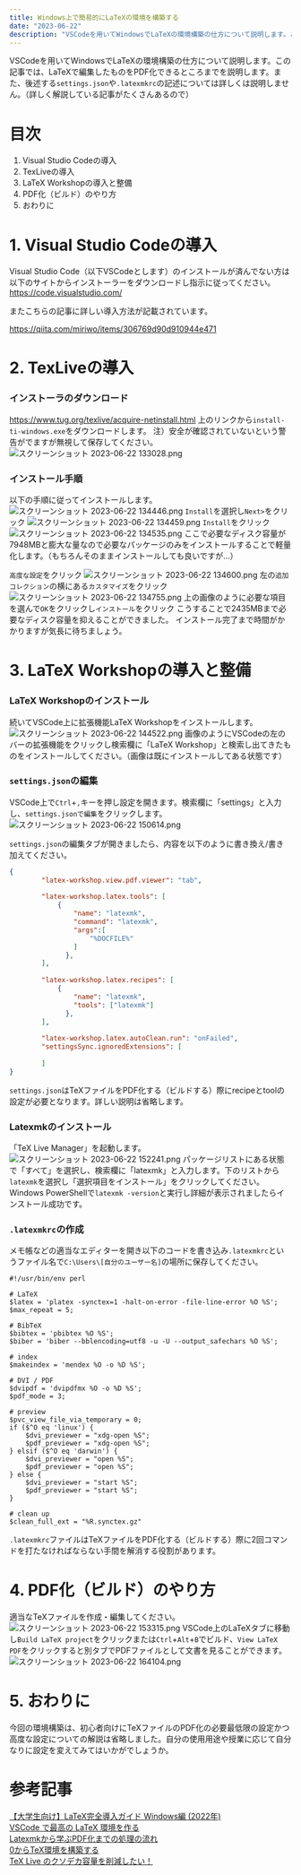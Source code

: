 ```yaml
---
title: Windows上で簡易的にLaTeXの環境を構築する
date: "2023-06-22"
description: "VSCodeを用いてWindowsでLaTeXの環境構築の仕方について説明します。この記事では、LaTeXで編集したものをPDF化できるところまでを説明します。"
---
```


VSCodeを用いてWindowsでLaTeXの環境構築の仕方について説明します。この記事では、LaTeXで編集したものをPDF化できるところまでを説明します。また、後述する`settings.json`や`.latexmkrc`の記述については詳しくは説明しません。（詳しく解説している記事がたくさんあるので）

# 目次
1. Visual Studio Codeの導入
2. TexLiveの導入
3. LaTeX Workshopの導入と整備
4. PDF化（ビルド）のやり方 
5. おわりに

# 1. Visual Studio Codeの導入
Visual Studio Code（以下VSCodeとします）のインストールが済んでない方は以下のサイトからインストーラーをダウンロードし指示に従ってください。
https://code.visualstudio.com/


またこちらの記事に詳しい導入方法が記載されています。

https://qiita.com/miriwo/items/306769d90d910944e471

# 2. TexLiveの導入
### インストーラのダウンロード
https://www.tug.org/texlive/acquire-netinstall.html
上のリンクから`install-ti-windows.exe`をダウンロードします。
注）安全が確認されていないという警告がでますが無視して保存してください。
![スクリーンショット 2023-06-22 133028.png](https://qiita-image-store.s3.ap-northeast-1.amazonaws.com/0/3367954/43dd6044-b7e3-fbdd-915a-70be07d75e6b.png)

### インストール手順
以下の手順に従ってインストールします。
![スクリーンショット 2023-06-22 134446.png](https://qiita-image-store.s3.ap-northeast-1.amazonaws.com/0/3367954/61b36a08-cd61-c7fa-a576-6a723c6cbd42.png)
`Install`を選択し`Next>`をクリック
![スクリーンショット 2023-06-22 134459.png](https://qiita-image-store.s3.ap-northeast-1.amazonaws.com/0/3367954/b0c79e2a-175e-4558-6355-1977b81bb6cf.png)
`Install`をクリック
![スクリーンショット 2023-06-22 134535.png](https://qiita-image-store.s3.ap-northeast-1.amazonaws.com/0/3367954/7a4eda02-cfc8-f2b1-c02e-492d371ef332.png)
ここで必要なディスク容量が7948MBと膨大な量なので必要なパッケージのみをインストールすることで軽量化します。（もちろんそのままインストールしても良いですが…）

`高度な設定`をクリック
![スクリーンショット 2023-06-22 134600.png](https://qiita-image-store.s3.ap-northeast-1.amazonaws.com/0/3367954/d39d1f83-8e9e-2fc4-815b-5e23d589a64a.png)
左の`追加コレクション`の横にある`カスタマイズ`をクリック
![スクリーンショット 2023-06-22 134755.png](https://qiita-image-store.s3.ap-northeast-1.amazonaws.com/0/3367954/72dd9b52-0c38-825b-f893-cbc891f0c75d.png)
上の画像のように必要な項目を選んで`OK`をクリックし`インストール`をクリック
こうすることで2435MBまで必要なディスク容量を抑えることができました。
インストール完了まで時間がかかりますが気長に待ちましょう。

# 3. LaTeX Workshopの導入と整備
### LaTeX Workshopのインストール
続いてVSCode上に拡張機能LaTeX Workshopをインストールします。
![スクリーンショット 2023-06-22 144522.png](https://qiita-image-store.s3.ap-northeast-1.amazonaws.com/0/3367954/2f4af3be-2179-6fac-8165-21b2d2a9e6cd.png)
画像のようにVSCodeの左のバーの拡張機能をクリックし検索欄に「LaTeX Workshop」と検索し出てきたものをインストールしてください。（画像は既にインストールしてある状態です）

### `settings.json`の編集
VSCode上で`Ctrl`+`,`キーを押し設定を開きます。検索欄に「settings」と入力し、`settings.jsonで編集`をクリックします。
![スクリーンショット 2023-06-22 150614.png](https://qiita-image-store.s3.ap-northeast-1.amazonaws.com/0/3367954/2383ef6e-2dcf-c126-8c4c-4a26e2469342.png)

`settings.json`の編集タブが開きましたら、内容を以下のように書き換え/書き加えてください。
```settings.json
{    
        "latex-workshop.view.pdf.viewer": "tab",
    
        "latex-workshop.latex.tools": [
            {
                "name": "latexmk",
                "command": "latexmk",
                "args":[
                    "%DOCFILE%"
                ]
              },
        ],
    
        "latex-workshop.latex.recipes": [
            {
                "name": "latexmk",
                "tools": ["latexmk"]
              },
        ],
    
        "latex-workshop.latex.autoClean.run": "onFailed",
        "settingsSync.ignoredExtensions": [
            
        ]
}
```
`settings.json`はTeXファイルをPDF化する（ビルドする）際にrecipeとtoolの設定が必要となります。詳しい説明は省略します。

### Latexmkのインストール
「TeX Live Manager」を起動します。
![スクリーンショット 2023-06-22 152241.png](https://qiita-image-store.s3.ap-northeast-1.amazonaws.com/0/3367954/5c48bdbe-35a1-0d4c-4092-3a1ed1267bc7.png)
パッケージリストにある状態で「すべて」を選択し、検索欄に「latexmk」と入力します。下のリストから`latexmk`を選択し「選択項目をインストール」をクリックしてください。
Windows PowerShellで`latexmk -version`と実行し詳細が表示されましたらインストール成功です。

### `.latexmkrc`の作成
メモ帳などの適当なエディターを開き以下のコードを書き込み`.latexmkrc`というファイル名で`C:\Users\[自分のユーザー名]`の場所に保存してください。
```.latexmkrc
#!/usr/bin/env perl

# LaTeX
$latex = 'platex -synctex=1 -halt-on-error -file-line-error %O %S';
$max_repeat = 5;

# BibTeX
$bibtex = 'pbibtex %O %S';
$biber = 'biber --bblencoding=utf8 -u -U --output_safechars %O %S';

# index
$makeindex = 'mendex %O -o %D %S';

# DVI / PDF
$dvipdf = 'dvipdfmx %O -o %D %S';
$pdf_mode = 3;

# preview
$pvc_view_file_via_temporary = 0;
if ($^O eq 'linux') {
    $dvi_previewer = "xdg-open %S";
    $pdf_previewer = "xdg-open %S";
} elsif ($^O eq 'darwin') {
    $dvi_previewer = "open %S";
    $pdf_previewer = "open %S";
} else {
    $dvi_previewer = "start %S";
    $pdf_previewer = "start %S";
}

# clean up
$clean_full_ext = "%R.synctex.gz"
```
`.latexmkrc`ファイルはTeXファイルをPDF化する（ビルドする）際に2回コマンドを打たなければならない手間を解消する役割があります。

# 4. PDF化（ビルド）のやり方
適当なTeXファイルを作成・編集してください。
![スクリーンショット 2023-06-22 153315.png](https://qiita-image-store.s3.ap-northeast-1.amazonaws.com/0/3367954/ffcb54ae-18ab-229d-873d-dd29456c3750.png)
VSCode上のLaTeXタブに移動し`Build LaTeX project`をクリックまたは`Ctrl`+`Alt`+`B`でビルド、`View LaTeX PDF`をクリックすると別タブでPDFファイルとして文書を見ることができます。
![スクリーンショット 2023-06-22 164104.png](https://qiita-image-store.s3.ap-northeast-1.amazonaws.com/0/3367954/3a989647-842b-8c85-82d9-28437fb47863.png)

# 5. おわりに
今回の環境構築は、初心者向けにTeXファイルのPDF化の必要最低限の設定かつ高度な設定についての解説は省略しました。自分の使用用途や授業に応じて自分なりに設定を変えてみてはいかがでしょうか。

# 参考記事
[【大学生向け】LaTeX完全導入ガイド Windows編 (2022年)](https://qiita.com/passive-radio/items/623c9a35e86b6666b89e)  
[VSCode で最高の LaTeX 環境を作る](https://qiita.com/rainbartown/items/d7718f12d71e688f3573)  
[Latexmkから学ぶPDF化までの処理の流れ](https://qiita.com/Rumisbern/items/d9de41823aa46d5f05a8)  
[0からTeX環境を構築する](https://qiita.com/tatmius/items/f63a5c668c4a3dd60e08)  
[TeX Live のクソデカ容量を削減したい！](https://blog.loliver.net/2021/11/06/texlive_minimal_install/)